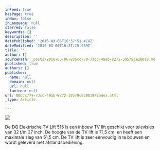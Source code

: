 ```yaml
---
inFeed: true
hasPage: true
inNav: false
inLanguage: null
starred: false
keywords: []
description: ''
datePublished: '2016-03-06T16:37:51.418Z'
dateModified: '2016-03-06T16:37:25.989Z'
title: ''
author: []
sourcePath: _posts/2016-03-06-80bcc779-73cc-49ab-8272-30579ce20019.md
published: true
authors: []
publisher:
  name: null
  domain: null
  url: null
  favicon: null
url: 80bcc779-73cc-49ab-8272-30579ce20019/index.html
_type: Article

---
```

![](https://the-grid-user-content.s3-us-west-2.amazonaws.com/5c40d801-8b3b-4580-96e0-2fe5f91010ea.jpg)

De DQ Elektrische TV Lift 515 is een inbouw TV lift geschikt voor televisies van 32 t/m 37 inch. De hoogte van de TV lift is 71,5 cm. en heeft een maximale slag van 51,5 cm. De TV lift is zeer eenvoudig in te bouwen en wordt geleverd met afstandsbediening.